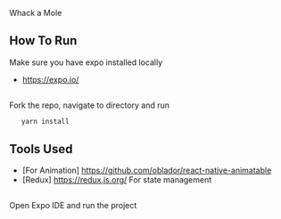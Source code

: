 Whack a Mole
## How To Run

Make sure you have expo installed locally
* https://expo.io/
##
 Fork the repo, navigate to directory and run
 ```
    yarn install
 ```
 ## Tools Used
 * [For Animation] https://github.com/oblador/react-native-animatable
 * [Redux] https://redux.js.org/ For state management
 ##
 Open Expo IDE and run the project

